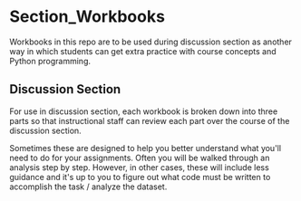 
# Section_Workbooks
Workbooks in this repo are to be used during discussion section as another way in which students can get extra practice with course concepts and Python programming. 

## Discussion Section

For use in discussion section, each workbook is broken down into three parts so that instructional staff can review each part over the course of the discussion section. 

Sometimes these are designed to help you better understand what you'll need to do for your assignments. Often you will be walked through an analysis step by step. However, in other cases, these will include less guidance and it's up to you to figure out what code must be written to accomplish the task / analyze the dataset.

 
